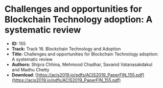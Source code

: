 # Challenges and opportunities for Blockchain Technology adoption: A systematic review

- **ID:** 155
- **Track:** Track 16. Blockchain Technology and Adoption
- **Title:** Challenges and opportunities for Blockchain Technology adoption: A systematic review
- **Authors:** Shipra Chhina, Mehmood Chadhar, Savanid Vatanasakdakul and Madhu Chetty
- **Download**: [https://acis2019.io/pdfs/ACIS2019_PaperFIN_155.pdf](https://acis2019.io/pdfs/ACIS2019_PaperFIN_155.pdf)